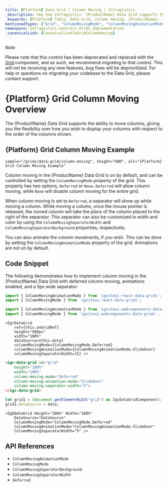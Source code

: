 ```yaml
---
title: {Platform} Data Grid | Column Moving | Infragistics
_description: See how Infragistics' {ProductName} Data Grid supports the ability to move columns and gives you the flexibility over how you wish to display your columns. View {ProductName} table demos for more information!
_keywords: {Platform} Table, Data Grid, column moving, {ProductName}, Infragistics
mentionedTypes: ["Grid", "ColumnMovingMode", "ColumnMovingAnimationMode"]
namespace: Infragistics.Controls.Grids.Implementation
_canonicalLink: {CanonicalLinkToGridColumnMoving}
---
```


<!-- Blazor, WebComponents -->

> [!Note]
Please note that this control has been deprecated and replaced with the [Grid](../data-grid.md) component, and as such, we recommend migrating to that control. This will not be receiving any new features, bug fixes will be deprioritized. For help or questions on migrating your codebase to the Data Grid, please contact support.

<!-- end: Blazor, WebComponents -->

# {Platform} Grid Column Moving Overview

The {ProductName} Data Grid supports the ability to move columns, giving you the flexibility over how you wish to display your columns with respect to the order of the columns shown.

## {Platform} Grid Column Moving Example


`sample="/grids/data-grid/column-moving", height="600", alt="{Platform} Grid Column Moving Example"`



<div class="divider--half"></div>

Column moving in the {ProductName} Data Grid is on by default, and can be controlled by setting the `ColumnMovingMode` property of the grid. This property has two options, `Deferred` or `None`. `Deferred` will allow column moving, while `None` will disable column moving for the entire grid.

When column moving is set to `Deferred`, a separator will show up while moving a column. While moving a column, once the mouse pointer is released, the moved column will take the place of the column placed to the right of the separator. This separator can also be customized in width and color by using the `ColumnMovingSeparatorWidth` and `ColumnMovingSeparatorBackground` properties, respectively.

You can also animate the column movements, if you wish. This can be done by setting the `ColumnMovingAnimationMode` property of the grid. Animations are not on by default.

## Code Snippet

The following demonstrates how to implement column moving in the {ProductName} Data Grid with deferred column moving, animations enabled, and a 5px wide separator:

<!--React-->
```ts
import { ColumnMovingAnimationMode } from 'igniteui-react-data-grids';
import { ColumnMovingMode } from 'igniteui-react-data-grids';
```

<!--WebComponents-->
```ts
import { ColumnMovingAnimationMode } from 'igniteui-webcomponents-data-grids';
import { ColumnMovingMode } from 'igniteui-webcomponents-data-grids';
```

```tsx
<IgrDataGrid
    ref={this.onGridRef}
    height="500px"
    width="100%"
    dataSource={this.data}
    columnMovingMode={ColumnMovingMode.Deferred}
    columnMovingAnimationMode={ColumnMovingAnimationMode.SlideOver}
    columnMovingSeparatorWidth={5} />
```

```html
<igc-data-grid id="grid"
    height="100%"
    width="100%"
    column-moving-mode="Deferred"
    column-moving-animation-mode="SlideOver"
    column-moving-separator-width="5">
</igc-data-grid>
```

```ts
let grid1 = (document.getElementById("grid") as IgcDataGridComponent);
grid1.dataSource = data;
```

```razor
<IgbDataGrid Height="100%" Width="100%"
    DataSource="DataSource"
    ColumnMovingMode="ColumnMovingMode.Deferred"
    ColumnMovingAnimationMode="ColumnMovingAnimationMode.SlideOver"
    ColumnMovingSeparatorWidth="5" />
```

## API References

 - `ColumnMovingAnimationMode`
 - `ColumnMovingMode`
 - `ColumnMovingSeparatorBackground`
 - `ColumnMovingSeparatorWidth`
 - `Deferred`